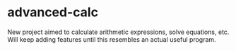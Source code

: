 # advanced-calc
New project aimed to calculate arithmetic expressions, solve equations, etc.  
Will keep adding features until this resembles an actual useful program.
